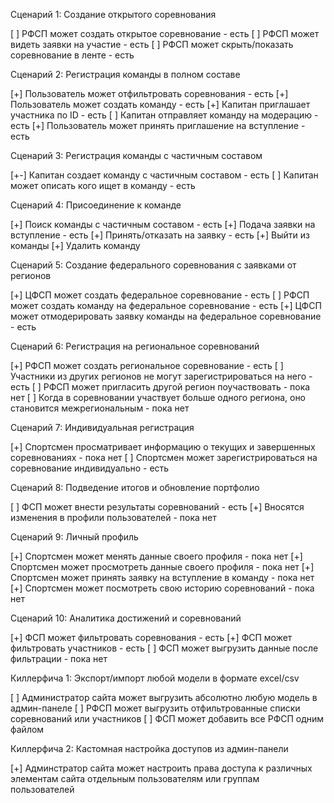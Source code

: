 Сценарий 1: Создание открытого соревнования

[ ] РФСП может создать открытое соревнование - есть
[ ] РФСП может видеть заявки на участие - есть
[ ] РФСП может скрыть/показать соревнование в ленте - есть

Сценарий 2: Регистрация команды в полном составе

[+] Пользователь может отфильтровать соревнования - есть
[+] Пользователь может создать команду - есть
[+] Капитан приглашает участника по ID - есть
[ ] Капитан отправляет команду на модерацию - есть
[+] Пользователь может принять приглашение на вступление - есть

Сценарий 3: Регистрация команды с частичным составом

[+-] Капитан создает команду с частичным составом - есть
[ ] Капитан может описать кого ищет в команду - есть

Сценарий 4: Присоединение к команде

[+] Поиск команды с частичным составом - есть
[+] Подача заявки на вступление - есть
[+] Принять/отказать на заявку - есть
[+] Выйти из команды
[+] Удалить команду

Сценарий 5: Создание федерального соревнования с заявками от регионов

[+] ЦФСП может создать федеральное соревнование - есть
[ ] РФСП может создать команду на федеральное соревнование - есть
[+] ЦФСП может отмодерировать заявку команды на федеральное соревнование - есть

Сценарий 6: Регистрация на региональное соревнований

[+] РФСП может создать региональное соревнование - есть
[ ] Участники из других регионов не могут зарегистрироваться на него - есть
[ ] РФСП может пригласить другой регион поучаствовать - пока нет
[ ] Когда в соревновании участвует больше одного региона, оно становится межрегиональным - пока нет

Сценарий 7: Индивидуальная регистрация

[+] Спортсмен просматривает информацию о текущих и завершенных соревнованиях - пока нет
[ ] Спортсмен может зарегистрироваться на соревнование индивидуально - есть

Сценарий 8: Подведение итогов и обновление портфолио

[ ] ФСП может внести результаты соревнований - есть
[+] Вносятся изменения в профили пользователей - пока нет

Сценарий 9: Личный профиль

[+] Спортсмен может менять данные своего профиля - пока нет
[+] Спортсмен может просмотреть данные своего профиля - пока нет
[+] Спортсмен может принять заявку на вступление в команду - пока нет
[+] Спортсмен может посмотреть свою историю соревнований - пока нет

Сценарий 10: Аналитика достижений и соревнований

[+] ФСП может фильтровать соревнования - есть
[+] ФСП может фильтровать участников - есть
[ ] ФСП может выгрузить данные после фильтрации - пока нет

Киллерфича 1: Экспорт/импорт любой модели в формате excel/csv

[ ] Администратор сайта может выгрузить абсолютно любую модель в админ-панеле
[ ] РФСП может выгрузить отфильтрованные списки соревнований или участников
[ ] ФСП может добавить все РФСП одним файлом

Киллерфича 2: Кастомная настройка доступов из админ-панели

[+] Админстратор сайта может настроить права доступа к различных элементам сайта отдельным пользователям или группам
пользователей